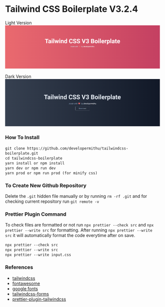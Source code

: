 # Tailwind CSS Boilerplate V3.2.4

Light Version
![template](/src/assets/images/template.png)

Dark Version
![template](/src/assets/images/dark-template.png)

### How To Install

```
git clone https://github.com/developermithu/tailwindcss-boilerplate.git
cd tailwindcss-boilerplate
yarn install or npm install
yarn dev or npm run dev
yarn prod or npm run prod (for minify css)
```

### To Create New Github Repository

Delete the `.git` hidden file manually or by running `rm -rf .git` and for checking current repository run `git remote -v `

### Prettier Plugin Command

To check files are formatted or not run `npx prettier --check src` and `npx prettier --write src` for formatting. After running `npx prettier --write src` it will automatically format the code everytime after on save.

```
npx prettier --check src
npx prettier --write src
npx prettier --write input.css
```

### References

- [tailwindcss](https://tailwindcss.com)
- [fontawesome](https://fontawesome.com)
- [google fonts](https://fonts.google.com)
- [tailwindcss-forms](https://github.com/tailwindlabs/tailwindcss-forms)
- [prettier-plugin-tailwindcss](https://github.com/tailwindlabs/prettier-plugin-tailwindcss)
